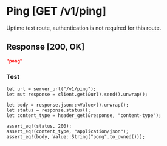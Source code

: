 # Ping [GET /v1/ping]

Uptime test route, authentication is not required for this route.

## Response [200, OK]

```json
"pong"
```

### Test

```rust,skt-ping
let url = server_url("/v1/ping");
let mut response = client.get(&url).send().unwrap();

let body = response.json::<Value>().unwrap();
let status = response.status();
let content_type = header_get(&response, "content-type");

assert_eq!(status, 200);
assert_eq!(content_type, "application/json");
assert_eq!(body, Value::String("pong".to_owned()));
```
